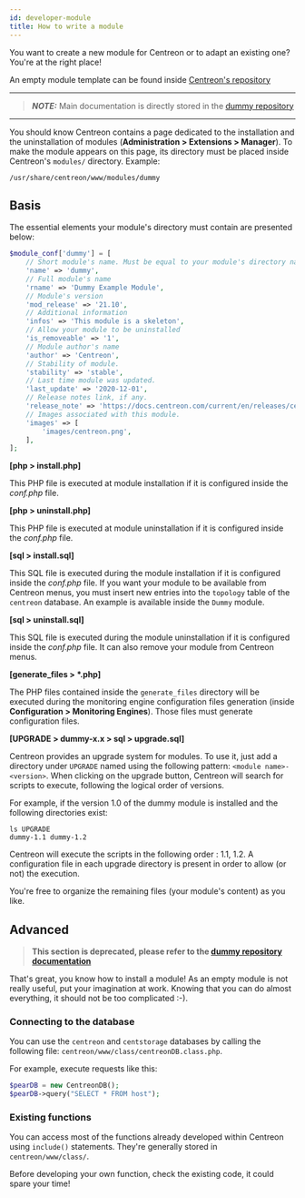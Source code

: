 ```yaml
---
id: developer-module
title: How to write a module
---
```


You want to create a new module for Centreon or to adapt an existing one? You're at the right place!

An empty module template can be found inside [Centreon's repository](https://github.com/centreon/centreon-dummy)

---
> **_NOTE:_** Main documentation is directly stored in the
> [dummy repository](https://github.com/centreon/centreon-dummy/blob/master/README.md)

---

You should know Centreon contains a page dedicated to the installation and the uninstallation of modules
(**Administration > Extensions > Manager**). To make the module appears on this page, its directory must be placed inside
Centreon's ``modules/`` directory. Example:

```Shell
/usr/share/centreon/www/modules/dummy
```

## Basis

The essential elements your module's directory must contain are presented below:
```PHP
$module_conf['dummy'] = [
    // Short module's name. Must be equal to your module's directory name
    'name' => 'dummy',
    // Full module's name
    'rname' => 'Dummy Example Module',
    // Module's version
    'mod_release' => '21.10',
    // Additional information
    'infos' => 'This module is a skeleton',
    // Allow your module to be uninstalled
    'is_removeable' => '1',
    // Module author's name
    'author' => 'Centreon',
    // Stability of module.
    'stability' => 'stable',
    // Last time module was updated.
    'last_update' => '2020-12-01',
    // Release notes link, if any.
    'release_note' => 'https://docs.centreon.com/current/en/releases/centreon-os-extensions',
    // Images associated with this module.
    'images' => [
        'images/centreon.png',
    ],
];
```

**[php > install.php]**

This PHP file is executed at module installation if it is configured
inside the *conf.php* file.

**[php > uninstall.php]**

This PHP file is executed at module uninstallation if it is configured
inside the *conf.php* file.

**[sql > install.sql]**

This SQL file is executed during the module installation if it is configured inside the *conf.php* file. If you want
your module to be available from Centreon menus, you must insert new entries into the ``topology`` table of the
``centreon`` database. An example is available inside the ``Dummy`` module.

**[sql > uninstall.sql]**

This SQL file is executed during the module uninstallation if it is configured inside the *conf.php* file. It can also
remove your module from Centreon menus.

**[generate_files > \*.php]**

The PHP files contained inside the ``generate_files`` directory will be executed during the monitoring engine
configuration files generation (inside **Configuration > Monitoring Engines**). Those files must generate configuration
files.

**[UPGRADE > dummy-x.x > sql > upgrade.sql]**

Centreon provides an upgrade system for modules. To use it, just add a directory under ``UPGRADE`` named using the
following pattern: ``<module name>-<version>``. When clicking on the upgrade button, Centreon will search for scripts
to execute, following the logical order of versions.

For example, if the version 1.0 of the dummy module is installed and the following directories exist:
```Shell
ls UPGRADE
dummy-1.1 dummy-1.2
```

Centreon will execute the scripts in the following order : 1.1, 1.2. A configuration file in each upgrade directory is
present in order to allow (or not) the execution.

You're free to organize the remaining files (your module's content) as you like.

## Advanced

> **This section is deprecated, please refer to
> the [dummy repository documentation](https://github.com/centreon/centreon-dummy/blob/master/README.md)**

That's great, you know how to install a module! As an empty module is not really useful, put your imagination at work.
Knowing that you can do almost everything, it should not be too complicated :-).

### Connecting to the database

You can use the ``centreon`` and ``centstorage`` databases by calling the following file:
``centreon/www/class/centreonDB.class.php``.

For example, execute requests like this:

```PHP
$pearDB = new CentreonDB();
$pearDB->query("SELECT * FROM host");
```

### Existing functions

You can access most of the functions already developed within Centreon using ``include()`` statements. They're generally
stored in ``centreon/www/class/``.

Before developing your own function, check the existing code, it could spare your time!

